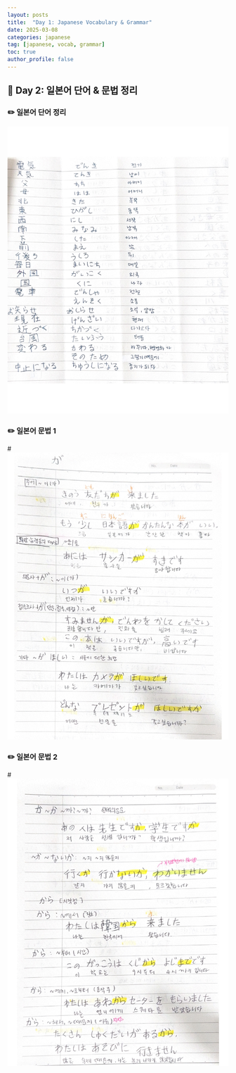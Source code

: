 ```yaml
---
layout: posts
title:  "Day 1: Japanese Vocabulary & Grammar"
date: 2025-03-08
categories: japanese
tag: [japanese, vocab, grammar]
toc: true
author_profile: false
---
```


## 📌 Day 2: 일본어 단어 & 문법 정리

### ✏️ 일본어 단어 정리
![일본어 단어](/assets/images/word2.jpg)

### ✏️ 일본어 문법 1
#![일본어 문법1](/assets/images/grammer2.jpg)

### ✏️ 일본어 문법 2
#![일본어 문법2](/assets/images/grammer2.1.jpg)



